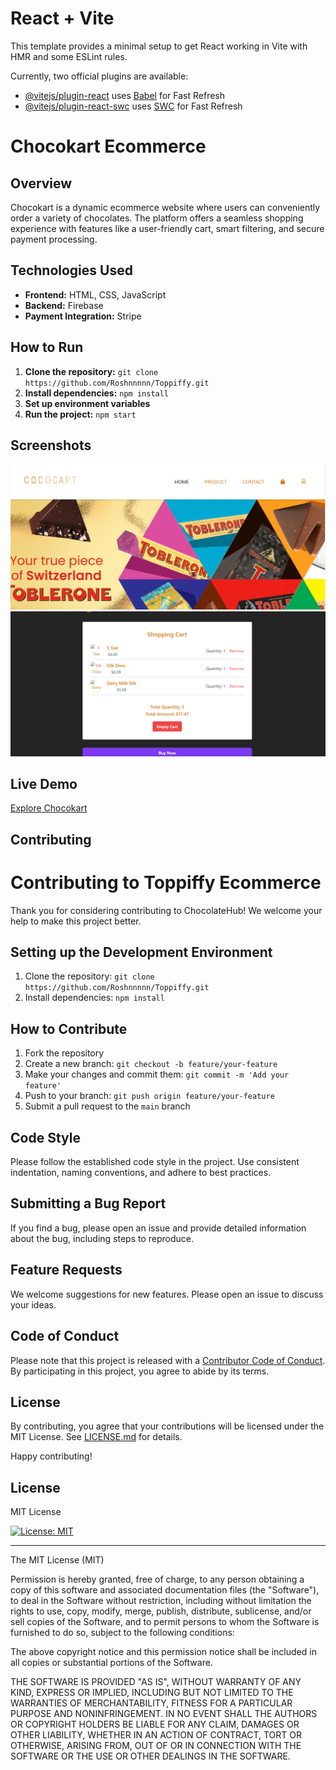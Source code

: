 # React + Vite

This template provides a minimal setup to get React working in Vite with HMR and some ESLint rules.

Currently, two official plugins are available:

- [@vitejs/plugin-react](https://github.com/vitejs/vite-plugin-react/blob/main/packages/plugin-react/README.md) uses [Babel](https://babeljs.io/) for Fast Refresh
- [@vitejs/plugin-react-swc](https://github.com/vitejs/vite-plugin-react-swc) uses [SWC](https://swc.rs/) for Fast Refresh

# Chocokart Ecommerce

## Overview

Chocokart is a dynamic ecommerce website where users can conveniently order a variety of chocolates. The platform offers a seamless shopping experience with features like a user-friendly cart, smart filtering, and secure payment processing.

## Technologies Used

- **Frontend:** HTML, CSS, JavaScript
- **Backend:** Firebase
- **Payment Integration:** Stripe

## How to Run

1. **Clone the repository:** `git clone https://github.com/Roshnnnnn/Toppiffy.git`
2. **Install dependencies:** `npm install`
3. **Set up environment variables**
4. **Run the project:** `npm start`

## Screenshots

![Home](./src/assets/home.png)
![Cart](./src/assets/cart.png)

## Live Demo

[Explore Chocokart](https://chocokart.netlify.app/)

## Contributing

# Contributing to Toppiffy Ecommerce

Thank you for considering contributing to ChocolateHub! We welcome your help to make this project better.

## Setting up the Development Environment

1. Clone the repository: `git clone https://github.com/Roshnnnnn/Toppiffy.git`
2. Install dependencies: `npm install`

## How to Contribute

1. Fork the repository
2. Create a new branch: `git checkout -b feature/your-feature`
3. Make your changes and commit them: `git commit -m 'Add your feature'`
4. Push to your branch: `git push origin feature/your-feature`
5. Submit a pull request to the `main` branch

## Code Style

Please follow the established code style in the project. Use consistent indentation, naming conventions, and adhere to best practices.

## Submitting a Bug Report

If you find a bug, please open an issue and provide detailed information about the bug, including steps to reproduce.

## Feature Requests

We welcome suggestions for new features. Please open an issue to discuss your ideas.

## Code of Conduct

Please note that this project is released with a [Contributor Code of Conduct](CODE_OF_CONDUCT.md). By participating in this project, you agree to abide by its terms.

## License

By contributing, you agree that your contributions will be licensed under the MIT License. See [LICENSE.md](LICENSE.md) for details.

Happy contributing!

## License

MIT License

[![License: MIT](https://img.shields.io/badge/License-MIT-yellow.svg)](https://opensource.org/licenses/MIT)

---

The MIT License (MIT)

Permission is hereby granted, free of charge, to any person obtaining a copy
of this software and associated documentation files (the "Software"), to deal
in the Software without restriction, including without limitation the rights
to use, copy, modify, merge, publish, distribute, sublicense, and/or sell
copies of the Software, and to permit persons to whom the Software is
furnished to do so, subject to the following conditions:

The above copyright notice and this permission notice shall be included in all
copies or substantial portions of the Software.

THE SOFTWARE IS PROVIDED "AS IS", WITHOUT WARRANTY OF ANY KIND, EXPRESS OR
IMPLIED, INCLUDING BUT NOT LIMITED TO THE WARRANTIES OF MERCHANTABILITY,
FITNESS FOR A PARTICULAR PURPOSE AND NONINFRINGEMENT. IN NO EVENT SHALL THE
AUTHORS OR COPYRIGHT HOLDERS BE LIABLE FOR ANY CLAIM, DAMAGES OR OTHER
LIABILITY, WHETHER IN AN ACTION OF CONTRACT, TORT OR OTHERWISE, ARISING FROM,
OUT OF OR IN CONNECTION WITH THE SOFTWARE OR THE USE OR OTHER DEALINGS IN THE
SOFTWARE.
